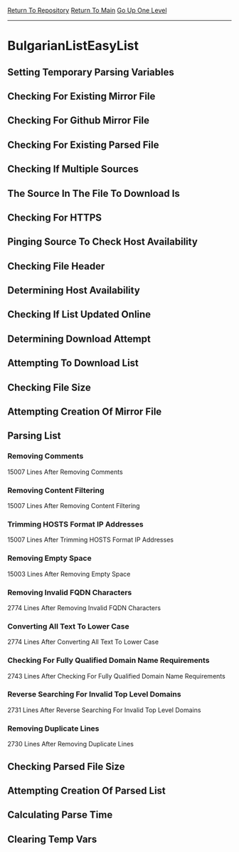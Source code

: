 [Return To Repository](https://github.com/deathbybandaid/piholeparser/)
[Return To Main](https://github.com/deathbybandaid/piholeparser/blob/master/RecentRunLogs/Mainlog.md)
[Go Up One Level](https://github.com/deathbybandaid/piholeparser/blob/master/RecentRunLogs/TopLevelScripts/30-Processing-External-Blacklists.md)
____________________________________
# BulgarianListEasyList
## Setting Temporary Parsing Variables
## Checking For Existing Mirror File
## Checking For Github Mirror File
## Checking For Existing Parsed File
## Checking If Multiple Sources
## The Source In The File To Download Is
## Checking For HTTPS
## Pinging Source To Check Host Availability
## Checking File Header
## Determining Host Availability
## Checking If List Updated Online
## Determining Download Attempt
## Attempting To Download List
## Checking File Size
## Attempting Creation Of Mirror File
## Parsing List
### Removing Comments
15007 Lines After Removing Comments
### Removing Content Filtering
15007 Lines After Removing Content Filtering
### Trimming HOSTS Format IP Addresses
15007 Lines After Trimming HOSTS Format IP Addresses
### Removing Empty Space
15003 Lines After Removing Empty Space
### Removing Invalid FQDN Characters
2774 Lines After Removing Invalid FQDN Characters
### Converting All Text To Lower Case
2774 Lines After Converting All Text To Lower Case
### Checking For Fully Qualified Domain Name Requirements
2743 Lines After Checking For Fully Qualified Domain Name Requirements
### Reverse Searching For Invalid Top Level Domains
2731 Lines After Reverse Searching For Invalid Top Level Domains
### Removing Duplicate Lines
2730 Lines After Removing Duplicate Lines
## Checking Parsed File Size
## Attempting Creation Of Parsed List
## Calculating Parse Time
## Clearing Temp Vars
